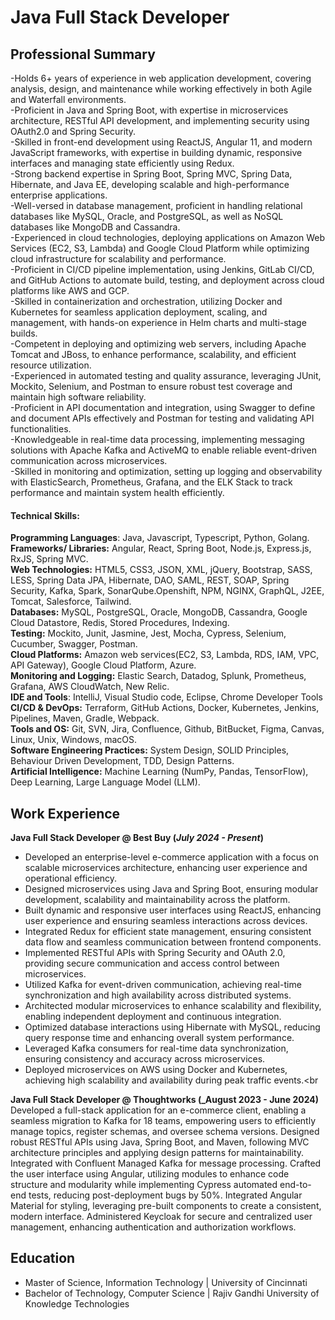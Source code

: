 # Java Full Stack Developer

## Professional Summary

-Holds 6+ years of experience in web application development, covering analysis, design, and maintenance while working effectively in both Agile and Waterfall environments.<br>
-Proficient in Java and Spring Boot, with expertise in microservices architecture, RESTful API development, and implementing security using OAuth2.0 and Spring Security.<br>
-Skilled in front-end development using ReactJS, Angular 11, and modern JavaScript frameworks, with expertise in building dynamic, responsive interfaces and managing state efficiently using Redux.<br>
-Strong backend expertise in Spring Boot, Spring MVC, Spring Data, Hibernate, and Java EE, developing scalable and high-performance enterprise applications.<br>
-Well-versed in database management, proficient in handling relational databases like MySQL, Oracle, and PostgreSQL, as well as NoSQL databases like MongoDB and Cassandra.<br>
-Experienced in cloud technologies, deploying applications on Amazon Web Services (EC2, S3, Lambda) and Google Cloud Platform while optimizing cloud infrastructure for scalability and performance.<br>
-Proficient in CI/CD pipeline implementation, using Jenkins, GitLab CI/CD, and GitHub Actions to automate build, testing, and deployment across cloud platforms like AWS and GCP.<br>
-Skilled in containerization and orchestration, utilizing Docker and Kubernetes for seamless application deployment, scaling, and management, with hands-on experience in Helm charts and multi-stage builds.<br>
-Competent in deploying and optimizing web servers, including Apache Tomcat and JBoss, to enhance performance, scalability, and efficient resource utilization.<br>
-Experienced in automated testing and quality assurance, leveraging JUnit, Mockito, Selenium, and Postman to ensure robust test coverage and maintain high software reliability.<br>
-Proficient in API documentation and integration, using Swagger to define and document APIs effectively and Postman for testing and validating API functionalities.<br>
-Knowledgeable in real-time data processing, implementing messaging solutions with  Apache Kafka and ActiveMQ to enable reliable event-driven communication across microservices.<br>
-Skilled in monitoring and optimization, setting up logging and observability with ElasticSearch, Prometheus, Grafana, and the ELK Stack to track performance and maintain system health efficiently.<br>


#### Technical Skills:

**Programming Languages**:  Java, Javascript, Typescript,  Python, Golang.<br>
**Frameworks/ Libraries:** Angular, React, Spring Boot, Node.js, Express.js, RxJS, Spring MVC.<br>
**Web Technologies:** HTML5, CSS3,  JSON, XML, jQuery, Bootstrap, SASS, LESS, Spring Data JPA, Hibernate, DAO, SAML, REST, SOAP, Spring Security, Kafka, Spark, SonarQube.Openshift, NPM,  NGINX, GraphQL, J2EE, Tomcat, Salesforce, Tailwind.<br>
**Databases:** MySQL, PostgreSQL, Oracle, MongoDB, Cassandra, Google Cloud Datastore, Redis, Stored Procedures, Indexing.<br>
**Testing:** Mockito, Junit, Jasmine, Jest, Mocha, Cypress, Selenium, Cucumber, Swagger, Postman.<br>
**Cloud Platforms:** Amazon web services(EC2, S3, Lambda, RDS, IAM, VPC, API Gateway), Google Cloud Platform, Azure.<br>
**Monitoring and Logging:**  Elastic Search, Datadog, Splunk, Prometheus, Grafana, AWS CloudWatch, New Relic.<br>
**IDE and Tools**: IntelliJ, Visual Studio code, Eclipse, Chrome Developer Tools<br>
**CI/CD & DevOps:** Terraform, GitHub Actions, Docker, Kubernetes, Jenkins, Pipelines, Maven, Gradle, Webpack.<br>
**Tools and OS:** Git, SVN, Jira, Confluence, Github, BitBucket, Figma, Canvas, Linux, Unix, Windows, macOS.<br>
**Software Engineering Practices:** System Design, SOLID Principles, Behaviour Driven Development,  TDD, Design Patterns.<br>
**Artificial Intelligence:** Machine Learning (NumPy, Pandas, TensorFlow), Deep Learning, Large Language Model (LLM).<br>

## Work Experience
**Java Full Stack Developer @ Best Buy (_July 2024 - Present_)**
- Developed an enterprise-level e-commerce application with a focus on scalable microservices architecture, enhancing user experience and operational efficiency.<br>
- Designed microservices using Java and Spring Boot, ensuring modular development, scalability and maintainability across the platform.<br>
- Built dynamic and responsive user interfaces using ReactJS, enhancing user experience and ensuring seamless interactions across devices.<br>
- Integrated Redux for efficient state management, ensuring consistent data flow and seamless communication between frontend components.<br>
- Implemented RESTful APIs with Spring Security and OAuth 2.0, providing secure communication and access control between microservices.<br>
- Utilized Kafka for event-driven communication, achieving real-time synchronization and high availability across distributed systems.<br>
- Architected modular microservices to enhance scalability and flexibility, enabling independent deployment and continuous integration.<br>
- Optimized database interactions using Hibernate with MySQL, reducing query response time and enhancing overall system performance.<br>
- Leveraged Kafka consumers for real-time data synchronization, ensuring consistency and accuracy across microservices.<br>
- Deployed microservices on AWS using Docker and Kubernetes, achieving high scalability and availability during peak traffic events.<br

**Java Full Stack Developer @ Thoughtworks (_August 2023 - June 2024)**                                                                                                                                 
Developed a full-stack application for an e-commerce client, enabling a seamless migration to Kafka for 18 teams, empowering users to efficiently manage topics, register schemas, and oversee schema versions.
Designed robust RESTful APIs using Java, Spring Boot, and Maven, following MVC architecture principles and applying design patterns for maintainability. Integrated with Confluent Managed Kafka for message processing.
Crafted the user interface using Angular, utilizing modules to enhance code structure and modularity while implementing Cypress automated end-to-end tests, reducing post-deployment bugs by 50%.
Integrated Angular Material for styling, leveraging pre-built components to create a consistent, modern interface.
Administered Keycloak for secure and centralized user management, enhancing authentication and authorization workflows.


## Education					       		
- Master of Science, Information Technology	| University of Cincinnati	<br>
- Bachelor of Technology, Computer Science	| Rajiv Gandhi University of Knowledge Technologies <br> 			        		
